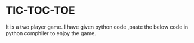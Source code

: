 # TIC-TOC-TOE
It is a two player game.
I have given python code ,paste the below code in python comphiler to enjoy the game.
